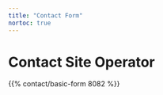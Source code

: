 ```yaml
---
title: "Contact Form"
nortoc: true
---
```

# Contact Site Operator

{{% contact/basic-form 8082 %}}
